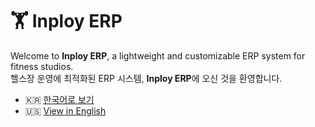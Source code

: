 # 🏋️ Inploy ERP

Welcome to **Inploy ERP**, a lightweight and customizable ERP system for fitness studios.  
헬스장 운영에 최적화된 ERP 시스템, **Inploy ERP**에 오신 것을 환영합니다.

- 🇰🇷 [한국어로 보기](./readme/README.ko.md)
- 🇺🇸 [View in English](./readme/README.en.md)
